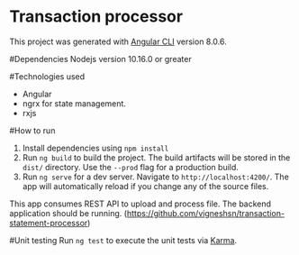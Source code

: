 # Transaction processor

This project was generated with [Angular CLI](https://github.com/angular/angular-cli) version 8.0.6.

#Dependencies
Nodejs version 10.16.0 or greater

#Technologies used
* Angular
* ngrx for state management.
* rxjs

#How to run

1. Install dependencies using `npm install`
2. Run `ng build` to build the project. The build artifacts will be stored in the `dist/` directory. Use the `--prod` flag for a production build.
3. Run `ng serve` for a dev server. Navigate to `http://localhost:4200/`. The app will automatically reload if you change any of the source files.

This app consumes REST API to upload and process file. The backend application should be running. (https://github.com/vigneshsn/transaction-statement-processor)

#Unit testing
Run `ng test` to execute the unit tests via [Karma](https://karma-runner.github.io).
